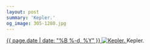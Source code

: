```yaml
---
layout: post
summary: 'Kepler.'
og_image: 305-1280.jpg
---
```


<p>
 <time>
  <a href="/305">
   {{ page.date | date: "%B %-d, %Y" }}
  </a>
 </time>
 <a href="/305">
  <img alt="Kepler." sizes="(min-width: 700px) 50vw, calc(100vw - 2rem)" src="{{ site.assets_url }}/305-640.jpg" srcset="{{ site.assets_url }}/305-1280.jpg 1280w, {{ site.assets_url }}/305-960.jpg 960w, {{ site.assets_url }}/305-640.jpg 640w, {{ site.assets_url }}/305-320.jpg 320w"/>
 </a>
 <span>
  Kepler.
 </span>
</p>

